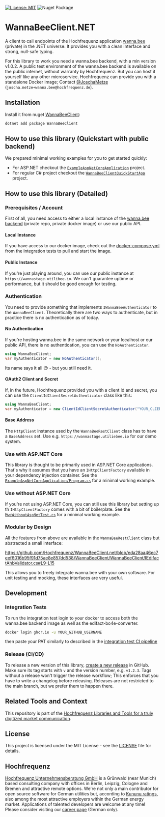[![License: MIT](https://img.shields.io/badge/License-MIT-yellow.svg)](LICENSE)
![Nuget Package](https://badgen.net/nuget/v/WannaBeeClient)

# WannaBeeClient.NET
A client to call endpoints of the Hochfrequenz application [wanna.bee](https://github.com/Hochfrequenz/wanna.bee) (private) in the .NET universe.
It provides you with a clean interface and strong, null-safe typing.

For this library to work you need a wanna.bee backend, with a min version v1.0.2.
A public test environment of the wanna.bee backend is available on the public internet, without warranty by Hochfrequenz.
But you can host it yourself like any other microservice.
Hochfrequenz can provide you with a standalone Docker image; Contact [@JoschaMetze](https://github.com/joschametze) (`joscha.metze+wanna.bee@hochfrequenz.de`).

## Installation

Install it from nuget [WannaBeeClient](https://www.nuget.org/packages/WannaBeeClient):

```bash
dotnet add package WannaBeeClient
```

## How to use this library (Quickstart with public backend)
We prepared minimal working examples for you to get started quickly:

* For ASP.NET checkout the [`ExampleAspNetCoreApplication`](AhbichtClient/ExampleAspNetCoreApplication/Program.cs) project.
* For regular C# project checkout the [`WannaBeeClientQuickStartApp`](WannaBeeClientQuickStartApp/Program.cs) project.

## How to use this library (Detailed)

### Prerequisites / Account
First of all, you need access to either a local instance of the [wanna.bee backend](https://github.com/Hochfrequenz/wanna.bee) (private repo, private docker image) or use our public API.

#### Local Instance
If you have access to our docker image, check out the [docker-compose.yml](WannaBeeClient/WannaBeeClient.IntegrationTest/docker-compose.yml) from the integration tests to pull and start the image.

#### Public Instance
If you're just playing around, you can use our public instance at `https://wannastage.utilibee.io`.
We can't guarantee uptime or performance, but it should be good enough for testing.

### Authentication

You need to provide something that implements `IWannaBeeAuthenticator` to the `WannaBeeClient`.
Theoretically there are two ways to authenticate, but in practice there is no authentication as of today.

#### No Authentication

If you're hosting wanna.bee in the same network or your localhost or our public API, there is no authentication, you can use the `NoAuthenticator`.

```csharp
using WannaBeeClient;
var myAuthenticator = new NoAuthenticator();
```
Its name says it all 😉 - but you still need it.

#### OAuth2 Client and Secret
If, in the future, Hochfrequenz provided you with a client Id and secret, you can use the `ClientIdClientSecretAuthenticator` class like this:

```csharp
using WannaBeeClient;
var myAuthenticator = new ClientIdClientSecretAuthenticator("YOUR_CLIENT_ID", "YOUR_CLIENT_SECRET");
```

#### Base Address
The `HttpClient` instance used by the `WannaBeeRestClient` class has to have a `BaseAddress` set.
Use e.g. `https://wannastage.utiliebee.io` for our demo system.

### Use with ASP.NET Core
This library is thought to be  primarily used in ASP.NET Core applications.
That's why it assumes that you have an `IHttpClientFactory` available in your dependency injection container.
See the [`ExampleAspNetCoreApplication/Program.cs`](WannaBeeClient/ExampleAspNetCoreApplication/Program.cs) for a minimal working example.

### Use without ASP.NET Core
If you're not using ASP.NET Core, you can still use this library but setting up th `IHttpClientFactory` comes with a bit of boilerplate.
See the [`MweWithoutAspNetTest.cs`](WannaBeeClient/WannaBeeClient.IntegrationTest/MweWithoutAspNetTest.cs) for a minimal working example.

### Modular by Design
All the features from above are available in the `WannaBeeRestClient` class but abstracted a small interface:

https://github.com/Hochfrequenz/WannaBeeClient.net/blob/eda28aa46ec7eef6016b95f91d75ae8e857dd538/WannaBeeClient/WannaBeeClient/IEdifactAhbValidator.cs#L9-L15

This allows you to freely integrate wanna.bee with your own software.
For unit testing and mocking, these interfaces are very useful.

## Development

### Integration Tests

To run the integration test login to your docker to access both the wanna.bee backend image as well as the edifact-bo4e-converter.

```bash
docker login ghcr.io -u YOUR_GITHUB_USERNAME
```

then paste your PAT similarly to described in the [integration test CI pipeline](.github/workflows/integrationtests.yml)

### Release (CI/CD)

To release a new version of this library, [create a new release](https://github.com/Hochfrequenz/WannaBeeClient.net/releases/new) in GitHub.
Make sure its tag starts with `v` and the version number, e.g. `v1.2.3`.
Tags without a release won't trigger the release workflow; This enforces that you have to write a changelog before releasing.
Releases are not restricted to the main branch, but we prefer them to happen there.

## Related Tools and Context
This repository is part of the [Hochfrequenz Libraries and Tools for a truly digitized market communication](https://github.com/Hochfrequenz/digital_market_communication/).

## License
This project is licensed under the MIT License - see the [LICENSE](LICENSE) file for details.

## Hochfrequenz
[Hochfrequenz Unternehmensberatung GmbH](https://www.hochfrequenz.de) is a Grünwald (near Munich) based consulting company with offices in Berlin, Leipzig, Cologne and Bremen and attractive remote options.
We're not only a main contributor for open source software for German utilities but, according to [Kununu ratings](https://www.kununu.com/de/hochfrequenz-unternehmensberatung1), also among the most attractive employers within the German energy market. Applications of talented developers are welcome at any time!
Please consider visiting our [career page](https://www.hochfrequenz.de/index.php/karriere/aktuelle-stellenausschreibungen/full-stack-entwickler) (German only).
